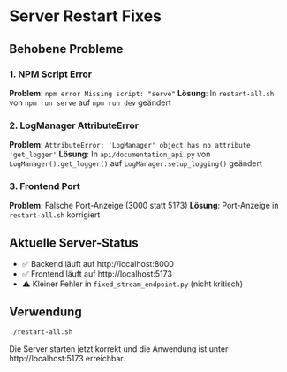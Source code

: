 # Server Restart Fixes

## Behobene Probleme

### 1. NPM Script Error
**Problem**: `npm error Missing script: "serve"`
**Lösung**: In `restart-all.sh` von `npm run serve` auf `npm run dev` geändert

### 2. LogManager AttributeError
**Problem**: `AttributeError: 'LogManager' object has no attribute 'get_logger'`
**Lösung**: In `api/documentation_api.py` von `LogManager().get_logger()` auf `LogManager.setup_logging()` geändert

### 3. Frontend Port
**Problem**: Falsche Port-Anzeige (3000 statt 5173)
**Lösung**: Port-Anzeige in `restart-all.sh` korrigiert

## Aktuelle Server-Status
- ✅ Backend läuft auf http://localhost:8000
- ✅ Frontend läuft auf http://localhost:5173
- ⚠️ Kleiner Fehler in `fixed_stream_endpoint.py` (nicht kritisch)

## Verwendung
```bash
./restart-all.sh
```

Die Server starten jetzt korrekt und die Anwendung ist unter http://localhost:5173 erreichbar.